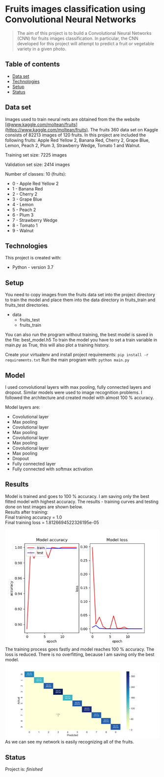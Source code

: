 # Fruits images classification using Convolutional Neural Networks
> The aim of this project is to build a Convolutional Neural Networks (CNN) for fruits images classification. In 
> particular, the CNN developed for this project will attempt to predict a fruit or vegetable variety in a given photo.

## Table of contents
* [Data set](#data-set)
* [Technologies](#technologies)
* [Setup](#setup)
* [Status](#status)

## Data set
Images used to train neural nets are obtained from the the website [@www.kaggle.com/moltean/fruits](https://www.kaggle.com/moltean/fruits).
The fruits 360 data set on Kaggle consists of 82213 images of 120 fruits. In this project are included the following 
fruits: Apple Red Yellow 2, Banana Red, Cherry 2, Grape Blue, Lemon, Peach 2, Plum 3, Strawberry Wedge, Tomato 1 and 
Walnut.

Training set size: 7225 images

Validation set size: 2414 images

Number of classes: 10 (fruits):
* 0 - Apple Red Yellow 2
* 1 - Banana Red
* 2 - Cherry 2
* 3 - Grape Blue
* 4 - Lemon
* 5 - Peach 2
* 6 - Plum 3
* 7 - Strawberry Wedge
* 8 - Tomato 1
* 9 - Walnut

## Technologies
This project is created with:
* Python - version 3.7

## Setup
You need to copy images from the fruits data set into the project directory to train the model and place them into the 
data directory in fruits_train and fruits_test directories. 
  * data
      * fruits_test
      * fruits_train

You can also run the program without training, the best model is saved in the file: best_model.h5
To train the model you have to set a train variable in main.py as True, this will also plot a training history.

Create your virtualenv and install project requirements:
`pip install -r requirements.txt`
Run the main program with:
`python main.py`

## Model
I used convolutional layers with max pooling, fully connected layers and dropout. Similar models were used to image 
recognition problems. I followed the architecture and created model with almost 100 % accuracy.

Model layers are:
* Covolutional layer
* Max pooling
* Covolutional layer
* Max pooling
* Covolutional layer
* Max pooling
* Covolutional layer
* Max pooling
* Dropout
* Fully connected layer
* Fully connected with softmax activation

## Results
Model is trained and goes to 100 % accuracy. I am saving only the best fitted model with highest accuracy.
The results - training curves and testing done on test images are shown below.  
Results after training:  
Final training accuracy = 1.0  
Final training loss = 1.8126694522326195e-05  

![Training curve](fig_1.png)  
The training process goes fastly and model reaches 100 % accuracy. The loss is reduced. There is no overfitting, 
because I am saving only the best model. 
![Confusion matrix](cm2.png)  
As we can see my network is easily recognizing all of the fruits.

## Status
Project is: _finished_
